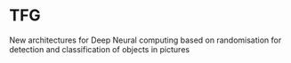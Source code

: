 # TFG
New architectures for Deep Neural computing based on randomisation for detection and classification of objects in pictures

